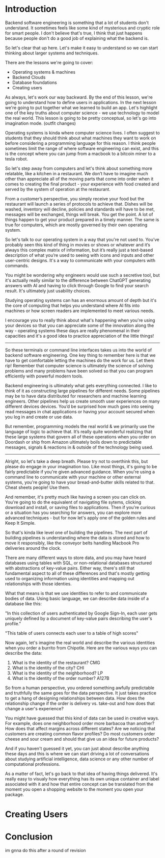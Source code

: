 # Introduction

Backend software engineering is something that a lot of students don't understand. It sometimes feels like some kind of mysterious and cryptic role for smart people. I don't believe that's true, I think that just happens because people don't do a good job of explaining what the backend is.

So let's clear that up here. Let's make it easy to understand so we can start thinking about larger systems and techniques.



There are the lessons we're going to cover:

- Operating systems & machines
- Backend Clouds
- Database foundations
- Creating users


As always, let's work our way backward. By the end of this lesson, we're going to understand how to define users in applications. In the next lesson we're going to put together what we learned to build an app. Let's highlight one of the key truths about computer science - we use technology to model the real world. This lesson is going to be pretty conceptual, so let's go into imagination mode. (outfit changes)

Operating systems is kinda where computer science lives. I often suggest to students that they should think about what machines they want to work on before considering a programming language for this reason.  I think people sometimes limit the range of where software engineering can exist, and this is the concept where you can jump from a macbook to a bitcoin miner to a tesla robot.

So let's step away from computers and let's think about something more relatable, like a kitchen in a restaurant. We don’t have to imagine much other than appreciate all of the moving parts that come into order when it comes to creating the final product - your experience with food created and served by the system of operation at the restaurant. 

From a customer’s perspective, you simply receive your food but the restaurant will launch a series of protocols to achieve that. Dishes will be washed, inventory will decline, policies and standards will have to be met, messages will be exchanged, things will break. You get the point. A lot of things happen to get your product prepared in a timely manner. The same is true for computers, which are mostly governed by their own operating system.

So let's talk to our operating system in a way that you're not used to. You’ve probably seen this kind of thing in movies or shows or whatever and it’s always this complex matrix of information, but it’s really just a text-based description of what you’re used to seeing with icons and inputs and other user-centric designs. It's a way to communicate with your computers with commands.

You might be wondering why engineers would use such a secretive tool, but it's actually really similar to the difference between ChatGPT generating answers with AI and having to click through Google to find your search result. It's ultimately just usability choices.

Studying operating systems can has an enormous amount of depth but it's the core of computing that helps you understand where AI fits into machines or how screen readers are implemented to meet various needs. 

I encourage you to really think about what's happening when you're using your devices so that you can appreciate some of the innovation along the way - operating systems these days are really phenomenal in their capacities and it's a good idea to practice appreciation of the little things!

---

So these terminals or command line interfaces takes us into the world of backend software engineering. One key thing to remember here is that we have to get comfortable letting the machines do the work for us. Let them rip! Remember that computer science is ultimately the science of solving problems and many problems have been solved so that you can program efficiently with powerful modern tools.

Backend engineering is ultimately what gets everything connected. I like to think of it as constructing large pipelines for different needs. Some pipelines may be to have data distributed for researchers and machine learning engineers. Other pipelines help us create smooth user experiences on many different devices devices. You’d be surprised how much goes into seeing read messages in chat applications or having your account secured when you log in and create or use data. 

But remember, programming models the real world & we primarily use the language of logic to achieve that. It’s really quite wonderful realizing that these large systems that govern all of these operations when you order on Doordash or ship from Amazon ultimately boils down to predictable messages, signals & reactions in & outside of the technology being used. 

---

Alright, so let's take a deep breath. Please try not to overthink this, but please do engage in your imagination too. Like most things, it's going to be fairly predictable if you're given advanced guidance. When you're using a command line to communicate with your machine or other external systems, you're going to have your bread-and-butter skills related to that. Cheat sheets people! Use them.

And remember, it's pretty much like having a screen you can click on. You're going to do the equivalent of navigating file sytems, clicking download and install, or saving files to applications. Then if you're curious or a situation has you searching for answers, you can explore more advanced techniques - but for now let's apply one of the golden rules and Keep It Simple. 

So that's kinda like level one of building the pipelines. The next part of building pipelines is understanding where the data is stored and how to move it responsibly, like the conveyor belts handling Macbook Pro deliveries around the clock.

There are many different ways to store data, and you may have heard databases using tables with SQL, or non-relational databases structured with abstractions of key-value pairs. Either way, there's still that fundamental aspect to all of these differences and that's mostly getting used to organizing information using identities and mapping out relationships with those identies.

What that means is that we use identities to refer to and communicate bodies of data. Using basic language, we can describe data inside of a database like this:

"In this collection of users authenticated by Google Sign-In, each user gets uniquely defined by a document of key-value pairs describing the user's profile."

"This table of users connects each user to a table of high scores"

Now again, let's imagine the real world and describe the various identities when you order a burrito from Chipotle. Here are the various ways you can describe the data:

1. What is the identity of the restaurant? CMG
2. What is the identity of the city? CHI
3. What is the identity of the neighborhood? LP
5. What is the identity of the order number? A127B

So from a human perspective, you ordered something awfully predictable and truthfully the same goes for the data perspective. It just takes practice to get a hang of designing relationships between data. How does the relationship change if the order is delivery vs. take-out and how does that change a user's experience?

You might have guessed that this kind of data can be used in creative ways. For example, does one neighborhood order more barbacoa than another? How does that affect margins across different states? Are we noticing that customers are creating common flavor profiles? Do most customers order cheese and sour cream and should that give us an idea for future products?

And if you haven't guessed it yet, you can just about describe anything these days and this is where we can start driving a lot of conversations about studying artificial intelligence, data science or any other number of computational professions.

As a matter of fact, let's go back to that idea of having things delivered. It's really easy to visualy how everything has its own unique container and label associated with it and how that entire concept can be translated from the moment you open a shopping website to the moment you open your package.



# Creating Users



# Conclusion

im gnna do this after a round of revision









